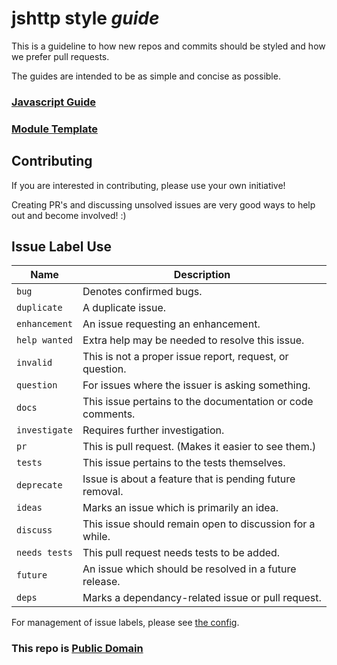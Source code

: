 # jshttp style *guide*

This is a guideline to how new repos and commits should be styled
 and how we prefer pull requests.

The guides are intended to be as simple and concise as possible.

### [Javascript Guide](javascript.md)

### [Module Template](template)

## Contributing

If you are interested in contributing, please use your own initiative!

Creating PR's and discussing unsolved issues are very good ways to help out and become involved! :)

## Issue Label Use

Name           | Description
---------------|-------------------------------------------
`bug`          | Denotes confirmed bugs.
`duplicate`    | A duplicate issue.
`enhancement`  | An issue requesting an enhancement.
`help wanted`  | Extra help may be needed to resolve this issue.
`invalid`      | This is not a proper issue report, request, or question.
`question`     | For issues where the issuer is asking something.
`docs`         | This issue pertains to the documentation or code comments.
`investigate`  | Requires further investigation.
`pr`           | This is pull request. (Makes it easier to see them.)
`tests`        | This issue pertains to the tests themselves.
`deprecate`    | Issue is about a feature that is pending future removal.
`ideas`        | Marks an issue which is primarily an idea.
`discuss`      | This issue should remain open to discussion for a while.
`needs tests`  | This pull request needs tests to be added.
`future`       | An issue which should be resolved in a future release.
`deps`         | Marks a dependancy-related issue or pull request.

For management of issue labels, please see [the config](config/readme.md).

### This repo is [Public Domain](LICENSE)
